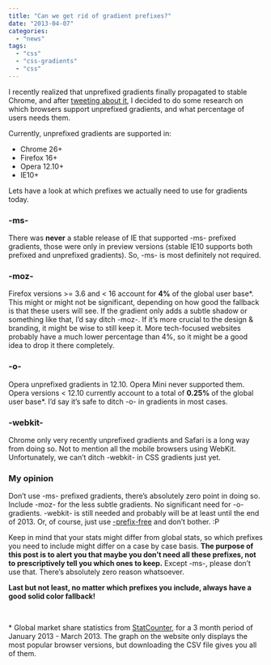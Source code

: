 ```yaml
---
title: "Can we get rid of gradient prefixes?"
date: "2013-04-07"
categories:
  - "news"
tags:
  - "css"
  - "css-gradients"
  - "css"
---
```


I recently realized that unprefixed gradients finally propagated to stable Chrome, and after [tweeting about it](https://twitter.com/LeaVerou/status/320365600998305792), I decided to do some research on which browsers support unprefixed gradients, and what percentage of users needs them.

Currently, unprefixed gradients are supported in:

- Chrome 26+
- Firefox 16+
- Opera 12.10+
- IE10+

Lets have a look at which prefixes we actually need to use for gradients today.

### \-ms-

There was **never** a stable release of IE that supported -ms- prefixed gradients, those were only in preview versions (stable IE10 supports both prefixed and unprefixed gradients). So, -ms- is most definitely not required.

### \-moz-

Firefox versions >= 3.6 and < 16 account for **4%** of the global user base\*. This might or might not be significant, depending on how good the fallback is that these users will see. If the gradient only adds a subtle shadow or something like that, I’d say ditch -moz-. If it’s more crucial to the design & branding, it might be wise to still keep it. More tech-focused websites probably have a much lower percentage than 4%, so it might be a good idea to drop it there completely.

### \-o-

Opera unprefixed gradients in 12.10. Opera Mini never supported them. Opera versions < 12.10 currently account to a total of **0.25%** of the global user base\*. I’d say it’s safe to ditch -o- in gradients in most cases.

### \-webkit-

Chrome only very recently unprefixed gradients and Safari is a long way from doing so. Not to mention all the mobile browsers using WebKit. Unfortunately, we can’t ditch -webkit- in CSS gradients just yet.

### My opinion

Don’t use -ms- prefixed gradients, there’s absolutely zero point in doing so. Include -moz- for the less subtle gradients. No significant need for -o- gradients. -webkit- is still needed and probably will be at least until the end of 2013. Or, of course, just use [\-prefix-free](http://leaverou.github.io/prefixfree/) and don’t bother. :P

Keep in mind that your stats might differ from global stats, so which prefixes you need to include might differ on a case by case basis. **The purpose of this post is to alert you that maybe you don’t need all these prefixes, not to prescriptively tell you which ones to keep.** Except -ms-, please don’t use that. There’s absolutely zero reason whatsoever.

**Last but not least, no matter which prefixes you include, always have a good solid color fallback!**

 

\* Global market share statistics from [StatCounter](http://gs.statcounter.com/#browser_version-ww-monthly-201301-201303), for a 3 month period of January 2013 - March 2013. The graph on the website only displays the most popular browser versions, but downloading the CSV file gives you all of them.
